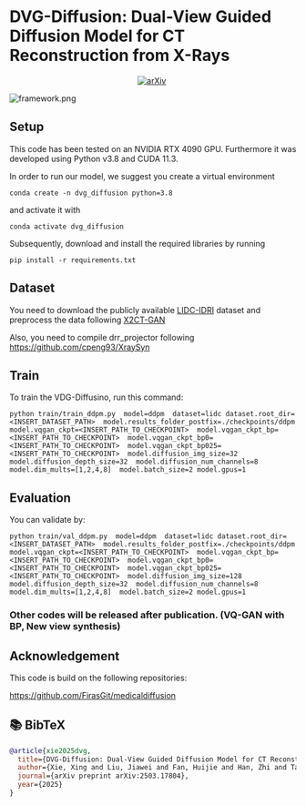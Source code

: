 # DVG-Diffusion: Dual-View Guided Diffusion Model for CT Reconstruction from X-Rays


<div align="center">
  
[![arXiv](https://img.shields.io/badge/arXiv%20paper-2503.17804-b31b1b.svg)](https://arxiv.org/abs/2503.17804)&nbsp;

</div>

![framework.png](framework.png)

## Setup
This code has been tested on an NVIDIA RTX 4090 GPU. 
Furthermore it was developed using Python v3.8 and CUDA 11.3.

In order to run our model, we suggest you create a virtual environment

`conda create -n dvg_diffusion python=3.8`

and activate it with

`conda activate dvg_diffusion`

Subsequently, download and install the required libraries by running

`pip install -r requirements.txt`

## Dataset
You need to download the publicly available 
[LIDC-IDRI](https://wiki.cancerimagingarchive.net/pages/viewpage.action?pageId=1966254) dataset 
and preprocess the data following [X2CT-GAN](https://github.com/kylekma/X2CT)

Also, you need to compile drr_projector following 
<https://github.com/cpeng93/XraySyn>


## Train
To train the VDG-Diffusino, run this command:

`python train/train_ddpm.py 
model=ddpm 
dataset=lidc
dataset.root_dir=<INSERT_DATASET_PATH> 
model.results_folder_postfix=./checkpoints/ddpm
model.vqgan_ckpt=<INSERT_PATH_TO_CHECKPOINT> 
model.vqgan_ckpt_bp=<INSERT_PATH_TO_CHECKPOINT> 
model.vqgan_ckpt_bp0=<INSERT_PATH_TO_CHECKPOINT> 
model.vqgan_ckpt_bp025=<INSERT_PATH_TO_CHECKPOINT> 
model.diffusion_img_size=32 
model.diffusion_depth_size=32 
model.diffusion_num_channels=8 
model.dim_mults=[1,2,4,8] 
model.batch_size=2
model.gpus=1`


## Evaluation
You can validate by:

`python train/val_ddpm.py 
model=ddpm 
dataset=lidc
dataset.root_dir=<INSERT_DATASET_PATH> 
model.results_folder_postfix=./checkpoints/ddpm
model.vqgan_ckpt=<INSERT_PATH_TO_CHECKPOINT> 
model.vqgan_ckpt_bp=<INSERT_PATH_TO_CHECKPOINT> 
model.vqgan_ckpt_bp0=<INSERT_PATH_TO_CHECKPOINT> 
model.vqgan_ckpt_bp025=<INSERT_PATH_TO_CHECKPOINT> 
model.diffusion_img_size=128
model.diffusion_depth_size=32 
model.diffusion_num_channels=8 
model.dim_mults=[1,2,4,8] 
model.batch_size=2
model.gpus=1`

### Other codes will be released after publication. (VQ-GAN with BP, New view synthesis)

## Acknowledgement
This code is build on the following repositories:

https://github.com/FirasGit/medicaldiffusion

## 📚 BibTeX
```bibtex
@article{xie2025dvg,
  title={DVG-Diffusion: Dual-View Guided Diffusion Model for CT Reconstruction from X-Rays},
  author={Xie, Xing and Liu, Jiawei and Fan, Huijie and Han, Zhi and Tang, Yandong and Qu, Liangqiong},
  journal={arXiv preprint arXiv:2503.17804},
  year={2025}
}

